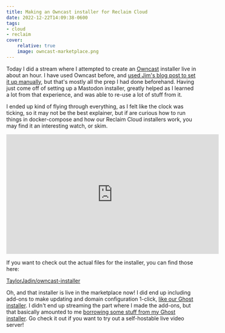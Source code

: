 ```yaml
---
title: Making an Owncast installer for Reclaim Cloud
date: 2022-12-22T14:09:38-0600
tags:
- cloud
- reclaim
cover:
    relative: true
    image: owncast-marketplace.png
---
```


Today I did a stream where I attempted to create an [Owncast](https://owncast.online/) installer live in about an hour. I have used Owncast before, and [used Jim's blog post to set it up manually](https://bavatuesdays.com/installing-owncast-on-reclaim-cloud/), but that's mostly all the prep I had done beforehand. Having just come off of setting up a Mastodon installer, greatly helped as I learned a lot from that experience, and was able to re-use a lot of stuff from it.

I ended up kind of flying through everything, as I felt like the clock was ticking, so it may not be the best explainer, but if are curious how to run things in docker-compose and how our Reclaim Cloud installers work, you may find it an interesting watch, or skim.

<iframe title="I'm going to try and make an Owncast installer real quick" src="https://video.jadin.me/videos/embed/b8813f4c-3e9f-45dd-b32f-94ecb4cf67b1?start=5m30s" allowfullscreen="" sandbox="allow-same-origin allow-scripts allow-popups" width="560" height="315" frameborder="0"></iframe>

If you want to check out the actual files for the installer, you can find those here:

[TaylorJadin/owncast-installer](https://github.com/taylorjadin/owncast-installer/)

Oh, and that installer is live in the marketplace now! I did end up including add-ons to make updating and domain configuration 1-click, [like our Ghost installer](https://jadin.me/new-ghost-installer/). I didn't end up streaming the part where I made the add-ons, but that basically amounted to me [borrowing some stuff from my Ghost installer](https://github.com/TaylorJadin/Ghost-docker-jps/blob/66c44b338f5086d3d400ffc5f7584b12096ee91e/manifest.jps#L97). Go check it out if you want to try out a self-hostable live video server!